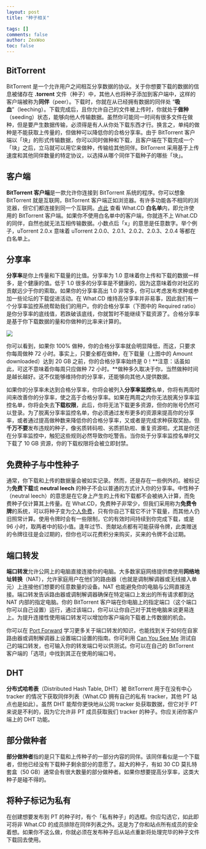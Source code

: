 ```yaml
---
layout: post
title: "种子相关"

tags: []
comments: false
author: ZexWoo
toc: false
---
```


## BitTorrent

BitTorrent 是一个允许用户之间相互分享数据的协议。关于你想要下载的数据的信息被储存在 **.torrent** 文件（种子）中，其他人也将种子添加到客户端中，这样的客户端被称为**同伴**（peer）。下载时，你就在从已经拥有数据的同伴处 “**吸血**”（leeching）。下载完成后，且你允许自己的文件被上传时，你就处于**做种**（seeding）状态，能够向他人传输数据。虽然你可能同一时间有很多文件在做种，但是要产生数据传输，必须得是有人从你处下载东西才行。换言之，单纯的做种是不能获取上传量的，但做种可以降低你的合格分享率。由于 BitTorrent 客户端以「块」的形式传输数据，你可以同时做种和下载，且客户端在下载完成一个「块」之后，立马就可以用它来做种，传输给其他同伴。BitTorrent 采用基于上传速度和其他同伴数量的特定协议，以选择从哪个同伴下载种子的哪些「块」。

## 客户端
**BitTorrent 客户端**是一款允许你连接到 BitTorrent 系统的程序。你可以想象 BitTorrent 就是互联网，BitTorrent 客户端正如浏览器。有许多功能各不相同的浏览器，但它们都连接到同一个互联网。[点此](/client-zh.md/) 查看 What.CD **白名单**内，即允许使用的 BitTorrent 客户端。如果你不使用白名单中的客户端，你就连不上 What.CD 的同伴，自然也就无法互相传输数据。小数点后「x」的意思是任意数字。举个例子，uTorrent 2.0.x 意味着 uTorrent 2.0.0、2.0.1、2.0.2、2.0.3、2.0.4 等都在白名单上。

## 分享率

**分享率**是你上传量和下载量的比值。分享率为 1.0 意味着你上传和下载的数据一样多，是个健康的值。低于 1.0 很多的分享率是不健康的，因为这意味着你对社区的贡献远少于你的索取。如果你的分享率高出 1.0 非常多，你可以考虑发布求种或参加一些论坛的下载促进活动。在 What.CD 维持高分享率并非易事，因此我们有一个分享率监控系统帮助我们的用户。你的合格分享率（下图中的 Required ratio）是你分享率的底线值，若跌破该底线，你就暂时不能继续下载资源了。合格分享率是基于你下载数据的量和你做种的比率来计算的。

![](https://opentrackers.org/whatinterviewprep.com/wp-content/uploads/2012/08/Ratio.png)

你可以看到，如果你 100% 做种，你的合格分享率就会明显降低，而这，只要求你每周做种 72 小时。事实上，只要全都在做种，在下载量（上图中的 Amount downloaded）达到 20 GB 之前，你的合格分享率始终是 0！**注意：话虽如此，可这不意味着你每周只应做种 72 小时。**做种多久取决于你，当然做种时间是越长越好。这不仅能够维持你的分享率，还能够向其他人提供数据。

如果你的分享率未达到合格分享率，你将会被列入**分享率监控**名单，你将有两周时间来改善你的分享率，使之高于合格分享率。如果在两周之内你无法脱离分享率监控名单，你将会失去**下载权限**，此后，你将无法下载更多资源，但你的账号仍然可以登录。为了脱离分享率监控名单，你必须通过发布更多的资源来提高你的分享率，或者通过提高做种数来降低你的合格分享率，又或者是完成求种获取奖励。但**千万不要**发布违规的种子，像劣质转码啦、劣质抓轨啦、重复资源啦。尤其是你还在分享率监控中，触犯这些规则必然导致你吃警告。当你处于分享率监控名单时又下载了 10 GB 资源，你的下载权限将会被立即封禁。

## 免费种子与中性种子

通常，你下载和上传的数据量会被如实记录。然而，还是存在一些例外的。被标记为**免费下载**或 **neutral leech** 的种子不会以普通的方式计入你的分享率。中性种子（neutral leech）的意思是在它身上产生的上传和下载都不会被纳入计算，而免费种子仅计算其上传量。在 What.CD，免费种子非常少，但我们采用称为**免费令牌**的系统，可以将种子变为<u>个人免费</u>，只有你自己下载它不计下载量，而其他人仍旧照常计算。使用令牌时会有一些限制，它的有效时间持续到你完成下载，或是 96 小时，取两者中的较小值。逢年过节、贡献站点都有可能获得令牌，此类赠送的令牌往往是会过期的，但你也可以花费积分来购买，买来的令牌不会过期。

## 端口转发

**端口转发**允许公网上的电脑直接连接你的电脑。大多数家庭网络提供商使用**网络地址转换**（NAT），允许家庭用户在他们的路由器（也就是调制解调器或无线接入单元）上连接他们想要的任意数量的设备。NAT 也能避免你的电脑与公网直接连接。端口转发告诉路由器或调制解调器确保在特定端口上发出的所有请求都到达 NAT 内部的指定电脑。你的 BitTorrent 客户端在你电脑上的指定端口（这个端口你可以自己设置）运行，通过该端口，你可以让你自己对于其他电脑来说更易连上。为提升连接性使用端口转发可以增加你客户端向下载者上传数据的机会。

你可以在 [Port Forward](http://portforward.com/) 学习更多关于端口转发的知识，也能找到关于如何在自家路由器或调制解调器上设置端口设置的指南。你可利用 [Can You See Me](http://www.canyouseeme.org/) 测试自己的端口转发，也可输入你的转发端口号以供测试。你可以在自己的 BitTorrent 客户端的「选项」中找到其正在使用的端口号。

## DHT

**分布式哈希表**（Distributed Hash Table, DHT）被 BitTorrent 用于在没有中心 tracker 的情况下获取同伴列表（What.CD 拥有自己的私有 tracker，其他 PT 站点也是如此）。虽然 DHT 能帮你更快地从公网 tracker 处获取数据，但它对于 PT 来说是不利的，因为它允许非 PT 成员获取我们 tracker 的种子。你应关闭你客户端上的 DHT 功能。

## 部分做种者

**部分做种者**指的是只下载和上传种子的一部分内容的同伴。该同伴看似是一个下载者，但他已经没有下载种子剩余部分的意愿了。超大的种子，有如 30 CD 莫扎特套盒（50 GB）通常会有很大数量的部分做种者。如果你想要提高分享率，这类大种子是碰不得的。

## 将种子标记为私有

在创建想要发布到 PT 的种子时，有个「私有种子」的选框。你应勾选它，如此即可将非 What.CD 的成员排除在同伴列表之外。这是为了你和站点所有成员的安全着想。如果你不这么做，你就必须在发布种子后从站点重新将处理完毕的种子文件下载回去使用。